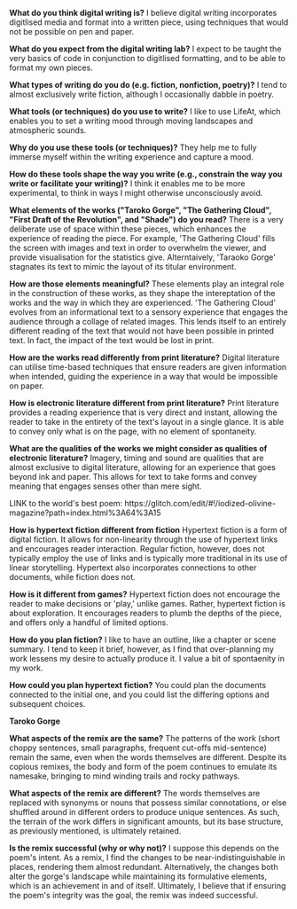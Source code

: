 <p><b>What do you think digital writing is?</b>
I believe digital writing incorporates digitlised media and format into a written piece, using techniques that would not be possible on pen and paper.</p>
<p><b>What do you expect from the digital writing lab?</b>
I expect to be taught the very basics of code in conjunction to digitlised formatting, and to be able to format my own pieces.</p>
<p><b>What types of writing do you do (e.g. fiction, nonfiction, poetry)?</b>
I tend to almost exclusively write fiction, although I occasionally dabble in poetry.</p>
<p><b>What tools (or techniques) do you use to write?</b>
I like to use LifeAt, which enables you to set a writing mood through moving landscapes and atmospheric sounds.</p>
<p><b>Why do you use these tools (or techniques)?</b>
They help me to fully immerse myself within the writing experience and capture a mood.</p>
<p><b>How do these tools shape the way you write (e.g., constrain the way you write or facilitate your writing)?</b>
I think it enables me to be more experimental, to think in ways I might otherwise unconsciously avoid.</p>
<p><b>What elements of the works ("Taroko Gorge", "The Gathering Cloud", "First Draft of the Revolution", and "Shade") do you read?</b>
There is a very deliberate use of space within these pieces, which enhances the experience of reading the piece. For example, 'The Gathering Cloud' fills the screen with images and text in order to overwhelm the viewer, and provide visualisation for the statistics give. Alterntaively, 'Taraoko Gorge' stagnates its text to mimic the layout of its titular environment.</p>
<p><b>How are those elements meaningful?</b>
These elements play an integral role in the construction of these works, as they shape the intereptation of the works and the way in which they are experienced. 'The Gathering Cloud' evolves from an informational text to a sensory experience that engages the audience through a collage of related images. This lends itself to an entirely different reading of the text that would not have been possible in printed text. In fact, the impact of the text would be lost in print.</p>
<p><b>How are the works read differently from print literature?</b>
Digital literature can utilise time-based techniques that ensure readers are given information when intended, guiding the experience in a way that would be impossible on paper.</p>
<p><b>How is electronic literature different from print literature?</b>
Print literature provides a reading experience that is very direct and instant, allowing the reader to take in the entirety of the text's layout in a single glance. It is able to convey only what is on the page, with no element of spontaneity.</p>
<p><b>What are the qualities of the works we might consider as qualities of electronic literature?</b>
Imagery, timing and sound are qualities that are almost exclusive to digital literature, allowing for an experience that goes beyond ink and paper. This allows for text to take forms and convey meaning that engages senses other than mere sight.
<p>LINK to the world's best poem:
https://glitch.com/edit/#!/iodized-olivine-magazine?path=index.html%3A64%3A15</p>
<p><b>How is hypertext fiction different from fiction</b>
Hypertext fiction is a form of digital fiction. It allows for non-linearity through the use of hypertext links and encourages reader interaction. Regular fiction, however, does not typically employ the use of links and is typically more traditional in its use of linear storytelling. Hypertext also incorporates connections to other documents, while fiction does not.</p>
<p><b>How is it different from games?</b>
Hypertext fiction does not encourage the reader to make decisions or 'play,' unlike games. Rather, hypertext fiction is about exploration. It encourages readers to plumb the depths of the piece, and offers only a handful of limited options.</p>
<p><b>How do you plan fiction?</b>
I like to have an outline, like a chapter or scene summary. I tend to keep it brief, however, as I find that over-planning my work lessens my desire to actually produce it. I value a bit of spontaenity in my work.</p>
<p><b>How could you plan hypertext fiction?</b>
You could plan the documents connected to the initial one, and you could list the differing options and subsequent choices.</p>
<p><b>Taroko Gorge</p>
<p>What aspects of the remix are the same?</b>
The patterns of the work (short choppy sentences, small paragraphs, frequent cut-offs mid-sentence) remain the same, even when the words themselves are different. Despite its copious remixes, the body and form of the poem continues to emulate its namesake, bringing to mind winding trails and rocky pathways.
<p><b>What aspects of the remix are different?</b>
The words themselves are replaced with synonyms or nouns that possess similar connotations, or else shuffled around in different orders to produce unique sentences. As such, the terrain of the work differs in significant amounts, but its base structure, as previously mentioned, is ultimately retained.
<p><b>Is the remix successful (why or why not)?</b>
I suppose this depends on the poem's intent. As a remix, I find the changes to be near-indistinguishable in places, rendering them almost redundant. Alternatively, the changes both alter the gorge's landscape while maintaining its formulative elements, which is an achievement in and of itself. Ultimately, I believe that if ensuring the poem's integrity was the goal, the remix was indeed successful.
